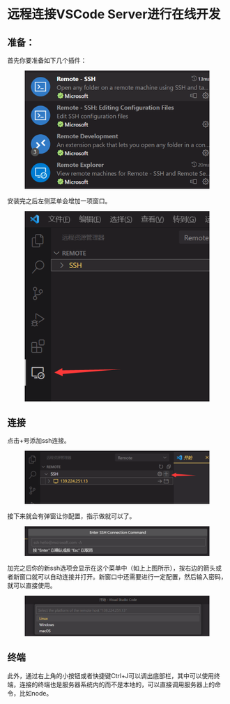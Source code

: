 # 远程连接VSCode Server进行在线开发

## 准备：

首先你要准备如下几个插件：

<figure><img src=".gitbook/assets/image.png" alt=""><figcaption></figcaption></figure>

安装完之后左侧菜单会增加一项窗口。

<figure><img src=".gitbook/assets/image (5).png" alt=""><figcaption></figcaption></figure>

## 连接

点击+号添加ssh连接。

<figure><img src=".gitbook/assets/image (4).png" alt=""><figcaption></figcaption></figure>

接下来就会有弹窗让你配置，指示做就可以了。

<figure><img src=".gitbook/assets/image (2).png" alt=""><figcaption></figcaption></figure>

加完之后你的新ssh选项会显示在这个菜单中（如上上图所示），按右边的箭头或者新窗口就可以自动连接并打开。新窗口中还需要进行一定配置，然后输入密码，就可以直接使用。

<figure><img src=".gitbook/assets/image (3).png" alt=""><figcaption></figcaption></figure>

## 终端

此外，通过右上角的小按钮或者快捷键Ctrl+J可以调出底部栏，其中可以使用终端，连接的终端也是服务器系统内的而不是本地的，可以直接调用服务器上的命令，比如node。

